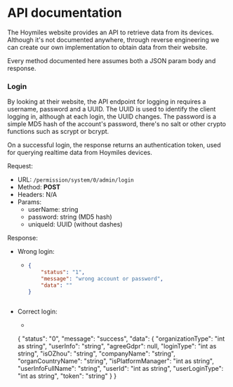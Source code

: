 # API documentation

The Hoymiles website provides an API to retrieve data from its devices. Although it's not documented anywhere, through reverse engineering we can create our own implementation to obtain data from their website.

Every method documented here assumes both a JSON param body and response.

### Login

By looking at their website, the API endpoint for logging in requires a username, password and a UUID. The UUID is used to identify the client logging in, although at each login, the UUID changes. The password is a simple MD5 hash of the account's password, there's no salt or other crypto functions such as scrypt or bcrypt. 

On a successful login, the response returns an authentication token, used for querying realtime data from Hoymiles devices.

Request:

- URL: `/permission/system/0/admin/login`
- Method: **POST**
- Headers: N/A
- Params:
  - userName: string
  - password: string (MD5 hash)
  - uniqueId: UUID (without dashes)

Response:
- Wrong login:
  - ```json
    {
        "status": "1", 
        "message": "wrong account or password",
        "data": ""
    }
  ```
- Correct login:
  - ```json
  {
      "status": "0",
      "message": "success",
      "data": {
          "organizationType": "int as string",
          "userInfo": "string",
          "agreeGdpr": null,
          "loginType": "int as string",
          "isOZhou": "string",
          "companyName": "string",
          "organCountryName": "string",
          "isPlatformManager": "int as string",
          "userInfoFullName": "string",
          "userId": "int as string",
          "userLoginType": "int as string",
          "token": "string"
      }
  }
  ```

